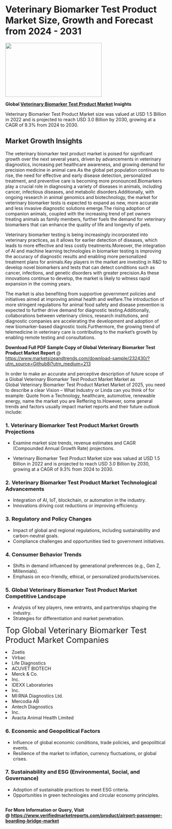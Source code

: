 <H1>Veterinary Biomarker Test Product Market Size, Growth and Forecast from 2024 - 2031</H1><img class="aligncenter size-medium wp-image-584254" src="https://thirdeyenews.in/wp-content/uploads/2024/09/Global-Market-Research-300x168.jpeg" alt="" width="300" height="168" /><p><strong>Global&nbsp;<a href="https://www.marketsizeandtrends.com/download-sample/232430/?utm_source=Github8j?utm_medium=213">Veterinary Biomarker Test Product Market</a> Insights</strong></p><p>Veterinary Biomarker Test Product Market size was valued at USD 1.5 Billion in 2022 and is projected to reach USD 3.0 Billion by 2030, growing at a CAGR of 9.3% from 2024 to 2030.</p><p><h2>Market Growth Insights</h2> <p>The veterinary biomarker test product market is poised for significant growth over the next several years, driven by advancements in veterinary diagnostics, increasing pet healthcare awareness, and growing demand for precision medicine in animal care.As the global pet population continues to rise, the need for effective and early disease detection, personalized treatment, and preventive care is becoming more pronounced.Biomarkers play a crucial role in diagnosing a variety of diseases in animals, including cancer, infectious diseases, and metabolic disorders.Additionally, with ongoing research in animal genomics and biotechnology, the market for veterinary biomarker tests is expected to expand as new, more accurate and less invasive diagnostic solutions emerge.The rising adoption of companion animals, coupled with the increasing trend of pet owners treating animals as family members, further fuels the demand for veterinary biomarkers that can enhance the quality of life and longevity of pets.</p> <p>Veterinary biomarker testing is being increasingly incorporated into veterinary practices, as it allows for earlier detection of diseases, which leads to more effective and less costly treatments.Moreover, the integration of AI and machine learning technologies in biomarker testing is improving the accuracy of diagnostic results and enabling more personalized treatment plans for animals.Key players in the market are investing in R&D to develop novel biomarkers and tests that can detect conditions such as cancer, infections, and genetic disorders with greater precision.As these innovations continue to develop, the market is likely to witness rapid expansion in the coming years.</p> <p>The market is also benefiting from supportive government policies and initiatives aimed at improving animal health and welfare.The introduction of more stringent regulations for animal food safety and disease prevention is expected to further drive demand for diagnostic testing.Additionally, collaborations between veterinary clinics, research institutions, and diagnostic companies are accelerating the development and adoption of new biomarker-based diagnostic tools.Furthermore, the growing trend of telemedicine in veterinary care is contributing to the market’s growth by enabling remote testing and consultations.</p> <p><span class=""><strong>Download Full PDF Sample Copy of Global Veterinary Biomarker Test Product Market Report</strong> @ <a href="https://www.marketsizeandtrends.com/download-sample/232430/?utm_source=Github8j?utm_medium=213" target="_blank">https://www.marketsizeandtrends.com/download-sample/232430/?utm_source=Github8j?utm_medium=213</a></span></p><p>In order to make an accurate and perceptive description of future scope of a Global&nbsp;Veterinary Biomarker Test Product Market Market as Global&nbsp;Veterinary Biomarker Test Product Market Market of 2025, you need to describe a clear Vision &ndash; What Industry or Linda can you think of for example: Quote from a Technology, healthcare, automotive, renewable energy, name the market you are Reffering to.However, some general trends and factors usually impact market reports and their future outlook include:</p><h3>1.&nbsp;<strong>Veterinary Biomarker Test Product Market Growth Projections</strong></h3><ul><li>Examine market size trends, revenue estimates and CAGR (Compounded Annual Growth Rate) projections.</li><li><p>Veterinary Biomarker Test Product Market size was valued at USD 1.5 Billion in 2022 and is projected to reach USD 3.0 Billion by 2030, growing at a CAGR of 9.3% from 2024 to 2030.</p></li></ul><h3>2.&nbsp;<strong>Veterinary Biomarker Test Product Market Technological Advancements</strong></h3><ul><li>Integration of AI, IoT, blockchain, or automation in the industry.</li><li>Innovations driving cost reductions or improving efficiency.</li></ul><h3>3.&nbsp;<strong>Regulatory and Policy Changes</strong></h3><ul><li>Impact of global and regional regulations, including sustainability and carbon-neutral goals.</li><li>Compliance challenges and opportunities tied to government initiatives.</li></ul><h3>4.&nbsp;<strong>Consumer Behavior Trends</strong></h3><ul><li>Shifts in demand influenced by generational preferences (e.g., Gen Z, Millennials).</li><li>Emphasis on eco-friendly, ethical, or personalized products/services.</li></ul><h3>5.&nbsp;<strong>Global Veterinary Biomarker Test Product Market Competitive Landscape</strong></h3><ul><li>Analysis of key players, new entrants, and partnerships shaping the industry.</li><li>Strategies for differentiation and market penetration.</li></ul><p data-pm-slice="1 1 []"><span style="color: inherit; font-family: inherit; font-size: 25px;">Top Global Veterinary Biomarker Test Product Market Companies</span></p><div class="" data-test-id=""><p><li>Zoetis</li><li> Virbac</li><li> Life Diagnostics</li><li> ACUVET BIOTECH</li><li> Merck & Co.</li><li> Inc.</li><li> IDEXX Laboratories</li><li> Inc.</li><li> MI:RNA Diagnostics Ltd.</li><li> Mercodia AB</li><li> Antech Diagnostics</li><li> Inc.</li><li> Avacta Animal Health Limited</li></p></div><h3>6.&nbsp;<strong>Economic and Geopolitical Factors</strong></h3><ul><li>Influence of global economic conditions, trade policies, and geopolitical events.</li><li>Resilience of the market to inflation, currency fluctuations, or global crises.</li></ul><h3>7.&nbsp;<strong>Sustainability and ESG (Environmental, Social, and Governance)</strong></h3><ul><li>Adoption of sustainable practices to meet ESG criteria.</li><li>Opportunities in green technologies and circular economy principles.</li></ul><h2><strong style="font-size: 14px;">For More Information or Query, Visit @&nbsp;</strong><a style="background-color: #ffffff; font-size: 14px;" href="https://www.marketsizeandtrends.com/report/veterinary-biomarker-test-product-market/" target="_blank">https://www.verifiedmarketreports.com/product/airport-passenger-boarding-bridge-market</a></h2>